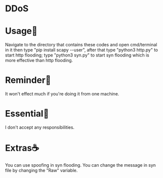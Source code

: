 # DDoS
# Usage🗿
Navigate to the directory that contains these codes and open cmd/terminal in it then type "pip install scapy --user", after that type "python3 http.py" to start http flooding; type "python3 syn.py" to start syn flooding which is more effective than http flooding.

# Reminder🗿
It won't effect much if you're doing it from one machine.

# Essential🗿
I don't accept any responsibilities.

# Extras☕
You can use spoofing in syn flooding. You can change the message in syn file by changing the "Raw" variable.
